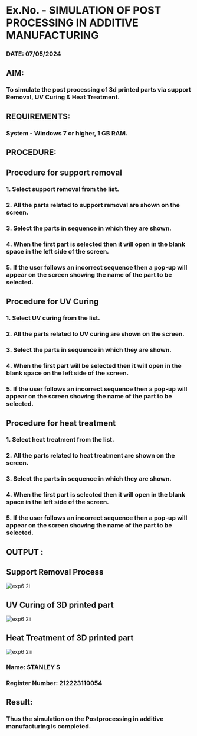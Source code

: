 # Ex.No.  - SIMULATION OF POST PROCESSING IN ADDITIVE MANUFACTURING

### DATE: 07/05/2024

## AIM: 
### To simulate the post processing of 3d printed parts via support Removal, UV Curing & Heat Treatment.

## REQUIREMENTS:
### System - Windows 7 or higher, 1 GB RAM.

## PROCEDURE:

## Procedure for support removal
### 1.	Select support removal from the list.
### 2.	All the parts related to support removal are shown on the screen.
### 3.	Select the parts in sequence in which they are shown.
### 4.	When the first part is selected then it will open in the blank space in the left side of the screen.
### 5.	If the user follows an incorrect sequence then a pop-up will appear on the screen showing the name of the part to be selected.

## Procedure for UV Curing
### 1.	Select UV curing from the list.
### 2.	All the parts related to UV curing are shown on the screen.
### 3.	Select the parts in sequence in which they are shown.
### 4.	When the first part will be selected then it will open in the blank space on the left side of the screen.
### 5.	If the user follows an incorrect sequence then a pop-up will appear on the screen showing the name of the part to be selected.

## Procedure for heat treatment
### 1.	Select heat treatment from the list.
### 2.	All the parts related to heat treatment are shown on the screen.
### 3.	Select the parts in sequence in which they are shown.
### 4.	When the first part is selected then it will open in the blank space in the left side of the screen.
### 5.	If the user follows an incorrect sequence then a pop-up will appear on the screen showing the name of the part to be selected.

## OUTPUT :

## Support Removal Process
![exp6 2i](https://github.com/STANLEY-13/Ex.No.9---SIMULATION-OF-POST--PROCESSING-IN-ADDITIVE-MANUFACTURING/assets/148198816/693f7448-63b5-4df2-8ac4-9a4a63947a3d)


## UV Curing of 3D printed part
![exp6 2ii](https://github.com/STANLEY-13/Ex.No.9---SIMULATION-OF-POST--PROCESSING-IN-ADDITIVE-MANUFACTURING/assets/148198816/03b2bb8f-3691-4bbb-aab3-18b238256b3f)


## Heat Treatment of 3D printed part
![exp6 2iii](https://github.com/STANLEY-13/Ex.No.9---SIMULATION-OF-POST--PROCESSING-IN-ADDITIVE-MANUFACTURING/assets/148198816/1ed6a53a-d1b4-455c-9d12-9dad60490fc3)



### Name: STANLEY S
### Register Number: 212223110054

## Result: 
### Thus the simulation on the Postprocessing in additive manufacturing is completed.
